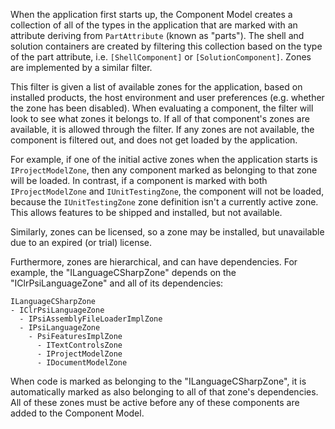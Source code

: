 [//]: # (title: Implementation)

When the application first starts up, the Component Model creates a collection of all of the types in the application that are marked with an attribute deriving from `PartAttribute` (known as "parts"). The shell and solution containers are created by filtering this collection based on the type of the part attribute, i.e. `[ShellComponent]` or `[SolutionComponent]`. Zones are implemented by a similar filter.

This filter is given a list of available zones for the application, based on installed products, the host environment and user preferences (e.g. whether the zone has been disabled). When evaluating a component, the filter will look to see what zones it belongs to. If all of that component's zones are available, it is allowed through the filter. If any zones are not available, the component is filtered out, and does not get loaded by the application.

For example, if one of the initial active zones when the application starts is `IProjectModelZone`, then any component marked as belonging to that zone will be loaded. In contrast, if a component is marked with both `IProjectModelZone` and `IUnitTestingZone`, the component will not be loaded, because the `IUnitTestingZone` zone definition isn't a currently active zone. This allows features to be shipped and installed, but not available.

Similarly, zones can be licensed, so a zone may be installed, but unavailable due to an expired (or trial) license.

Furthermore, zones are hierarchical, and can have dependencies. For example, the "ILanguageCSharpZone" depends on the "IClrPsiLanguageZone" and all of its dependencies:

```
ILanguageCSharpZone
- IClrPsiLanguageZone
  - IPsiAssemblyFileLoaderImplZone
  - IPsiLanguageZone
    - PsiFeaturesImplZone
      - ITextControlsZone
      - IProjectModelZone
      - IDocumentModelZone
```

When code is marked as belonging to the "ILanguageCSharpZone", it is automatically marked as also belonging to all of that zone's dependencies. All of these zones must be active before any of these components are added to the Component Model.